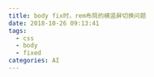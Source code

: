```yaml
---
title: body fix时，rem布局的横竖屏切换问题
date: 2018-10-26 09:13:41
tags: 
  - css
  - body
  - fixed
categories: AI
---
```

